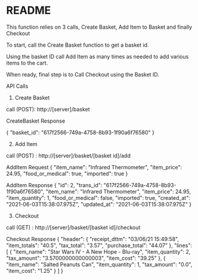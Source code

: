 # README

This function relies on 3 calls, Create Basket, Add Item to Basket and finally Checkout

To start, call the Create Basket function to get a basket id.

Using the basket ID call Add Item as many times as needed to add various items to the cart.

When ready, final step is to Call Checkout using the Basket ID.


API Calls

1. Create Basket

call (POST): http://[server]/basket

CreateBasket Response

{
    "basket_id": "617f2566-749a-4758-8b93-1f90a6f76580"
}

2. Add Item

call (POST) : http://[server]/basket/[basket id]/add

AddItem Request
{
    "item_name": "Infrared Thermometer",
    "item_price": 24.95,
    "food_or_medical": true,
    "imported": true
}

AddItem Response
{
    "id": 2,
    "trans_id": "617f2566-749a-4758-8b93-1f90a6f76580",
    "item_name": "Infrared Thermometer",
    "item_price": 24.95,
    "item_quantity": 1,
    "food_or_medical": false,
    "imported": true,
    "created_at": "2021-06-03T15:38:07.975Z",
    "updated_at": "2021-06-03T15:38:07.975Z"
}

3. Checkout

call (GET) : http://[server]/basket/[basket id]/checkout

Checkout Response
{
    "header": {
        "receipt_dttm": "03/06/21 15:49:58",
        "item_totals": "40.5",
        "tax_total": "3.57",
        "purchase_total": "44.07"
    },
    "lines": [
        {
            "item_name": "Star Wars IV - A New Hope - Blu-ray",
            "item_quantity": 2,
            "tax_amount": "3.5700000000000003",
            "item_cost": "39.25"
        },
        {
            "item_name": "Salted Peanuts Can",
            "item_quantity": 1,
            "tax_amount": "0.0",
            "item_cost": "1.25"
        }
    ]
}

